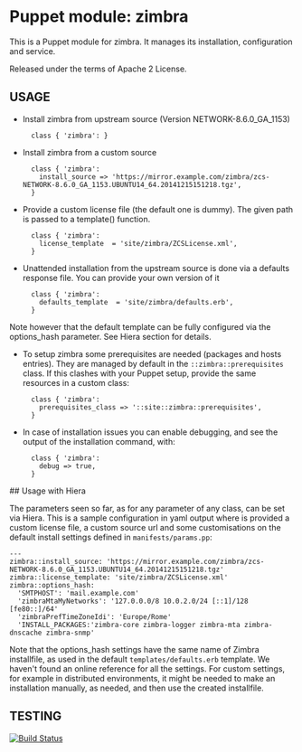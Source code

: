 # Puppet module: zimbra

This is a Puppet module for zimbra.
It manages its installation, configuration and service.

Released under the terms of Apache 2 License.

## USAGE

* Install zimbra from upstream source (Version NETWORK-8.6.0_GA_1153)

        class { 'zimbra': }

* Install zimbra from a custom source

        class { 'zimbra':
          install_source => 'https://mirror.example.com/zimbra/zcs-NETWORK-8.6.0_GA_1153.UBUNTU14_64.20141215151218.tgz',
        }

* Provide a custom license file (the default one is dummy). The given path is passed to a template() function.

        class { 'zimbra':
          license_template  = 'site/zimbra/ZCSLicense.xml',
        }


* Unattended installation from the upstream source is done via a defaults response file. You can provide your own version of it

        class { 'zimbra':
          defaults_template  = 'site/zimbra/defaults.erb',
        }

Note however that the default template can be fully configured via the options_hash parameter. See Hiera section for details.

* To setup zimbra some prerequisites are needed (packages and hosts entries). They are managed by default in the ```::zimbra::prerequisites``` class. If this clashes with your Puppet setup, provide the same resources in a custom class:

        class { 'zimbra':
          prerequisites_class => '::site::zimbra::prerequisites',
        }

* In case of installation issues you can enable debugging, and see the output of the installation command, with:

        class { 'zimbra':
          debug => true,
        }


## Usage with Hiera

The parameters seen so far, as for any parameter of any class, can be set via Hiera. This is a sample configuration in yaml output where is provided a custom license file, a custom source url and some customisations on the default install settings defined in ```manifests/params.pp```: 

    ---
    zimbra::install_source: 'https://mirror.example.com/zimbra/zcs-NETWORK-8.6.0_GA_1153.UBUNTU14_64.20141215151218.tgz'
    zimbra::license_template: 'site/zimbra/ZCSLicense.xml'
    zimbra::options_hash:
      'SMTPHOST': 'mail.example.com'
      'zimbraMtaMyNetworks': '127.0.0.0/8 10.0.2.0/24 [::1]/128 [fe80::]/64'
      'zimbraPrefTimeZoneIdi': 'Europe/Rome'
      'INSTALL_PACKAGES:'zimbra-core zimbra-logger zimbra-mta zimbra-dnscache zimbra-snmp'

Note that the options_hash settings have the same name of Zimbra installfile, as used in the default ```templates/defaults.erb``` template. We haven't found an online reference for all the settings. For custom settings, for example in distributed environments, it might be needed to make an installation manually, as needed, and then use the created installfile.
 

## TESTING
[![Build Status](https://travis-ci.org/stdmod/puppet-zimbra.png?branch=master)](https://travis-ci.org/stdmod/puppet-zimbra)
